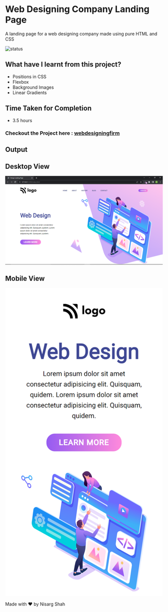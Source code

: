 # Web Designing Company Landing Page
A landing page for a web designing company made using pure HTML and CSS

![status](https://img.shields.io/badge/status-ongoing-green)

## What have I learnt from this project?
- Positions in CSS
- Flexbox
- Background Images
- Linear Gradients

## Time Taken for Completion
- 3.5 hours

### Checkout the Project here : [webdesigningfirm](https://webdesigningfirm.netlify.app/)

## Output

## Desktop View
![output](output.png)

## Mobile View
![mobile](mobile.png)

Made with ❤️ by Nisarg Shah


